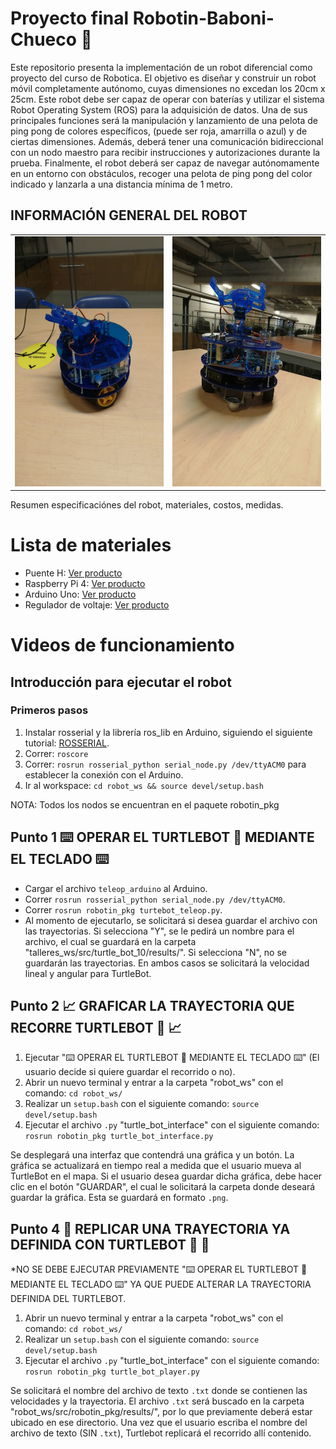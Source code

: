 # Proyecto final Robotin-Baboni-Chueco 🤖

Este repositorio presenta la implementación de un robot diferencial como proyecto del curso de Robotica. El objetivo es diseñar y construir un robot móvil completamente autónomo, cuyas dimensiones no excedan los 20cm x 25cm. Este robot debe ser capaz de operar con baterías y utilizar el sistema Robot Operating System (ROS) para la adquisición de datos. Una de sus principales funciones será la manipulación y lanzamiento de una pelota de ping pong de colores específicos, (puede ser roja, amarrilla o azul) y de ciertas dimensiones. Además, deberá tener una comunicación bidireccional con un nodo maestro para recibir instrucciones y autorizaciones durante la prueba. Finalmente, el robot deberá ser capaz de navegar autónomamente en un entorno con obstáculos, recoger una pelota de ping pong del color indicado y lanzarla a una distancia mínima de 1 metro.

## INFORMACIÓN GENERAL DEL ROBOT
<table align="center">
  <tr>
    <td><img src="images/robot1.jpg" alt="Texto alternativo" width="300" height="400"></td>
    <td><img src="images/robot2.jpg" alt="Texto alternativo" width="300" height="400"></td>
  </tr>
</table>
Resumen especificaciónes del robot, materiales, costos, medidas.

# Lista de materiales

* Puente H: [Ver producto](https://naylampmechatronics.com/drivers/11-driver-puente-h-l298n.html)
* Raspberry Pi 4: [Ver producto](https://static.raspberrypi.org/files/product-briefs/Raspberry-Pi-4-Product-Brief.pdf)
* Arduino Uno: [Ver producto](https://www.farnell.com/datasheets/1682209.pdf)
* Regulador de voltaje: [Ver producto](https://www.ti.com/lit/gpn/lm2596)

# Videos de funcionamiento

## Introducción para ejecutar el robot
### Primeros pasos
1. Instalar rosserial y la librería ros_lib en Arduino, siguiendo el siguiente tutorial: [ROSSERIAL](http://wiki.ros.org/rosserial_arduino/Tutorials/Arduino%20IDE%20Setup).
2. Correr: `roscore`
3. Correr: `rosrun rosserial_python serial_node.py /dev/ttyACM0` para establecer la conexión con el Arduino.
4. Ir al workspace: `cd robot_ws && source devel/setup.bash`

NOTA: Todos los nodos se encuentran en el paquete robotin_pkg

## Punto 1  ⌨️ OPERAR EL TURTLEBOT 🐢️ MEDIANTE EL TECLADO ⌨️ 
* Cargar el archivo `teleop_arduino` al Arduino.
* Correr `rosrun rosserial_python serial_node.py /dev/ttyACM0`.
* Correr `rosrun robotin_pkg turtebot_teleop.py`.
* Al momento de ejecutarlo, se solicitará si desea guardar el archivo con las trayectorias. Si selecciona "Y", se le pedirá un nombre para el archivo, el cual se guardará en la carpeta "talleres_ws/src/turtle_bot_10/results/". Si selecciona "N", no se guardarán las trayectorias. En ambos casos se solicitará la velocidad lineal y angular para TurtleBot.

## Punto 2  📈️ GRAFICAR LA TRAYECTORIA QUE RECORRE TURTLEBOT 🐢️ 📈️ 

1. Ejecutar "⌨️ OPERAR EL TURTLEBOT 🐢️ MEDIANTE EL TECLADO ⌨️" (El usuario decide si quiere guardar el recorrido o no).
2. Abrir un nuevo terminal y entrar a la carpeta "robot_ws" con el comando: `cd robot_ws/`
3. Realizar un `setup.bash` con el siguiente comando: `source devel/setup.bash`
4. Ejecutar el archivo `.py` "turtle_bot_interface" con el siguiente comando: `rosrun robotin_pkg turtle_bot_interface.py`

Se desplegará una interfaz que contendrá una gráfica y un botón. La gráfica se actualizará en tiempo real a medida que el usuario mueva al TurtleBot en el mapa. Si el usuario desea guardar dicha gráfica, debe hacer clic en el botón "GUARDAR", el cual le solicitará la carpeta donde deseará guardar la gráfica. Esta se guardará en formato `.png`.

## Punto 4  🚶️ REPLICAR UNA TRAYECTORIA YA DEFINIDA CON TURTLEBOT 🐢️ 🚶️ 

*NO SE DEBE EJECUTAR PREVIAMENTE "⌨️ OPERAR EL TURTLEBOT 🐢️ MEDIANTE EL TECLADO ⌨️" YA QUE PUEDE ALTERAR LA TRAYECTORIA DEFINIDA DEL TURTLEBOT.

1. Abrir un nuevo terminal y entrar a la carpeta "robot_ws" con el comando: `cd robot_ws/`
2. Realizar un `setup.bash` con el siguiente comando: `source devel/setup.bash`
3. Ejecutar el archivo `.py` "turtle_bot_interface" con el siguiente comando: `rosrun robotin_pkg turtle_bot_player.py`

Se solicitará el nombre del archivo de texto `.txt` donde se contienen las velocidades y la trayectoria. El archivo `.txt` será buscado en la carpeta "robot_ws/src/robotin_pkg/results/", por lo que previamente deberá estar ubicado en ese directorio. Una vez que el usuario escriba el nombre del archivo de texto (SIN `.txt`), Turtlebot replicará el recorrido allí contenido.

